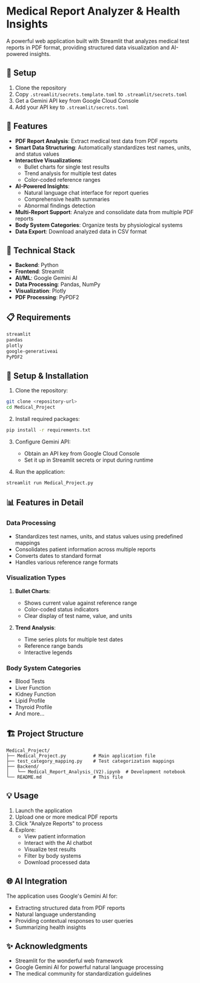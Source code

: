 # Medical Report Analyzer & Health Insights

A powerful web application built with Streamlit that analyzes medical test reports in PDF format, providing structured data visualization and AI-powered insights.

## 🚀 Setup

1. Clone the repository
2. Copy `.streamlit/secrets.template.toml` to `.streamlit/secrets.toml`
3. Get a Gemini API key from Google Cloud Console
4. Add your API key to `.streamlit/secrets.toml`

## 🌟 Features

- **PDF Report Analysis**: Extract medical test data from PDF reports
- **Smart Data Structuring**: Automatically standardizes test names, units, and status values
- **Interactive Visualizations**:
  - Bullet charts for single test results
  - Trend analysis for multiple test dates
  - Color-coded reference ranges
- **AI-Powered Insights**:
  - Natural language chat interface for report queries
  - Comprehensive health summaries
  - Abnormal findings detection
- **Multi-Report Support**: Analyze and consolidate data from multiple PDF reports
- **Body System Categories**: Organize tests by physiological systems
- **Data Export**: Download analyzed data in CSV format

## 🔧 Technical Stack

- **Backend**: Python
- **Frontend**: Streamlit
- **AI/ML**: Google Gemini AI
- **Data Processing**: Pandas, NumPy
- **Visualization**: Plotly
- **PDF Processing**: PyPDF2

## 📋 Requirements

```txt
streamlit
pandas
plotly
google-generativeai
PyPDF2
```

## 🚀 Setup & Installation

1. Clone the repository:
```bash
git clone <repository-url>
cd Medical_Project
```

2. Install required packages:
```bash
pip install -r requirements.txt
```

3. Configure Gemini API:
   - Obtain an API key from Google Cloud Console
   - Set it up in Streamlit secrets or input during runtime

4. Run the application:
```bash
streamlit run Medical_Project.py
```

## 📊 Features in Detail

### Data Processing
- Standardizes test names, units, and status values using predefined mappings
- Consolidates patient information across multiple reports
- Converts dates to standard format
- Handles various reference range formats

### Visualization Types
1. **Bullet Charts**:
   - Shows current value against reference range
   - Color-coded status indicators
   - Clear display of test name, value, and units

2. **Trend Analysis**:
   - Time series plots for multiple test dates
   - Reference range bands
   - Interactive legends

### Body System Categories
- Blood Tests
- Liver Function
- Kidney Function
- Lipid Profile
- Thyroid Profile
- And more...

## 🏗 Project Structure

```
Medical_Project/
├── Medical_Project.py          # Main application file
├── test_category_mapping.py    # Test categorization mappings
├── Backend/
│   └── Medical_Report_Analysis_(V2).ipynb  # Development notebook
└── README.md                   # This file
```

## 💡 Usage

1. Launch the application
2. Upload one or more medical PDF reports
3. Click "Analyze Reports" to process
4. Explore:
   - View patient information
   - Interact with the AI chatbot
   - Visualize test results
   - Filter by body systems
   - Download processed data

## 🌐 AI Integration

The application uses Google's Gemini AI for:
- Extracting structured data from PDF reports
- Natural language understanding
- Providing contextual responses to user queries
- Summarizing health insights


## ✨ Acknowledgments

- Streamlit for the wonderful web framework
- Google Gemini AI for powerful natural language processing
- The medical community for standardization guidelines
